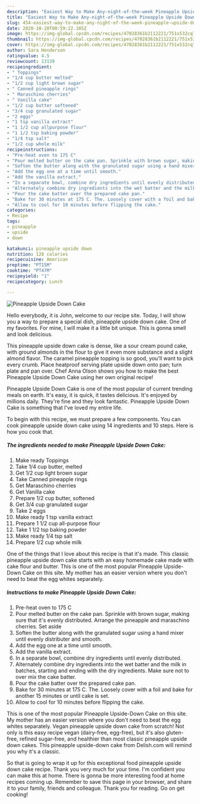 ```yaml
---
description: "Easiest Way to Make Any-night-of-the-week Pineapple Upside Down Cake"
title: "Easiest Way to Make Any-night-of-the-week Pineapple Upside Down Cake"
slug: 454-easiest-way-to-make-any-night-of-the-week-pineapple-upside-down-cake
date: 2020-10-20T00:59:22.105Z
image: https://img-global.cpcdn.com/recipes/47028361b2112221/751x532cq70/pineapple-upside-down-cake-recipe-main-photo.jpg
thumbnail: https://img-global.cpcdn.com/recipes/47028361b2112221/751x532cq70/pineapple-upside-down-cake-recipe-main-photo.jpg
cover: https://img-global.cpcdn.com/recipes/47028361b2112221/751x532cq70/pineapple-upside-down-cake-recipe-main-photo.jpg
author: Sara Henderson
ratingvalue: 4.5
reviewcount: 13139
recipeingredient:
- " Toppings"
- "1/4 cup butter melted"
- "1/2 cup light brown sugar"
- " Canned pineapple rings"
- " Maraschino cherries"
- " Vanilla cake"
- "1/2 cup butter softened"
- "3/4 cup granulated sugar"
- "2 eggs"
- "1 tsp vanilla extract"
- "1 1/2 cup allpurpose flour"
- "1 1/2 tsp baking powder"
- "1/4 tsp salt"
- "1/2 cup whole milk"
recipeinstructions:
- "Pre-heat oven to 175 C"
- "Pour melted butter on the cake pan. Sprinkle with brown sugar, making sure that it&#39;s evenly distributed. Arrange the pineapple and maraschino cherries. Set aside"
- "Soften the butter along with the granulated sugar using a hand mixer until evenly distributer and smooth."
- "Add the egg one at a time until smooth."
- "Add the vanilla extract."
- "In a separate bowl, combine dry ingredients until evenly distributed."
- "Alternately combine dry ingredients into the wet batter and the milk in batches, starting and ending with the dry ingredients. Make sure not to over mix the cake batter."
- "Pour the cake batter over the prepared cake pan."
- "Bake for 30 minutes at 175 C. The. Loosely cover with a foil and bake for another 15 minutes or until cake is set."
- "Allow to cool for 10 minutes before flipping the cake."
categories:
- Recipe
tags:
- pineapple
- upside
- down

katakunci: pineapple upside down 
nutrition: 128 calories
recipecuisine: American
preptime: "PT15M"
cooktime: "PT47M"
recipeyield: "1"
recipecategory: Lunch

---
```



![Pineapple Upside Down Cake](https://img-global.cpcdn.com/recipes/47028361b2112221/751x532cq70/pineapple-upside-down-cake-recipe-main-photo.jpg)

Hello everybody, it is John, welcome to our recipe site. Today, I will show you a way to prepare a special dish, pineapple upside down cake. One of my favorites. For mine, I will make it a little bit unique. This is gonna smell and look delicious.

This pineapple upside down cake is dense, like a sour cream pound cake, with ground almonds in the flour to give it even more substance and a slight almond flavor. The caramel pineapple topping is so good, you&#39;ll want to pick every crumb. Place heatproof serving plate upside down onto pan; turn plate and pan over. Chef Anna Olson shows you how to make the best Pineapple Upside Down Cake using her own original recipe!

Pineapple Upside Down Cake is one of the most popular of current trending meals on earth. It's easy, it is quick, it tastes delicious. It's enjoyed by millions daily. They're fine and they look fantastic. Pineapple Upside Down Cake is something that I've loved my entire life.


To begin with this recipe, we must prepare a few components. You can cook pineapple upside down cake using 14 ingredients and 10 steps. Here is how you cook that.

<!--inarticleads1-->

##### The ingredients needed to make Pineapple Upside Down Cake:

1. Make ready  Toppings
1. Take 1/4 cup butter, melted
1. Get 1/2 cup light brown sugar
1. Take  Canned pineapple rings
1. Get  Maraschino cherries
1. Get  Vanilla cake
1. Prepare 1/2 cup butter, softened
1. Get 3/4 cup granulated sugar
1. Take 2 eggs
1. Make ready 1 tsp vanilla extract
1. Prepare 1 1/2 cup all-purpose flour
1. Take 1 1/2 tsp baking powder
1. Make ready 1/4 tsp salt
1. Prepare 1/2 cup whole milk


One of the things that I love about this recipe is that it&#39;s made. This classic pineapple upside down cake starts with an easy homemade cake made with cake flour and butter. This is one of the most popular Pineapple Upside-Down Cake on this site. My mother has an easier version where you don&#39;t need to beat the egg whites separately. 

<!--inarticleads2-->

##### Instructions to make Pineapple Upside Down Cake:

1. Pre-heat oven to 175 C
1. Pour melted butter on the cake pan. Sprinkle with brown sugar, making sure that it&#39;s evenly distributed. Arrange the pineapple and maraschino cherries. Set aside
1. Soften the butter along with the granulated sugar using a hand mixer until evenly distributer and smooth.
1. Add the egg one at a time until smooth.
1. Add the vanilla extract.
1. In a separate bowl, combine dry ingredients until evenly distributed.
1. Alternately combine dry ingredients into the wet batter and the milk in batches, starting and ending with the dry ingredients. Make sure not to over mix the cake batter.
1. Pour the cake batter over the prepared cake pan.
1. Bake for 30 minutes at 175 C. The. Loosely cover with a foil and bake for another 15 minutes or until cake is set.
1. Allow to cool for 10 minutes before flipping the cake.


This is one of the most popular Pineapple Upside-Down Cake on this site. My mother has an easier version where you don&#39;t need to beat the egg whites separately. Vegan pineapple upside down cake from scratch! Not only is this easy recipe vegan (dairy-free, egg-free), but it&#39;s also gluten-free, refined sugar-free, and healthier than most classic pineapple upside down cakes. This pineapple upside-down cake from Delish.com will remind you why it&#39;s a classic. 

So that is going to wrap it up for this exceptional food pineapple upside down cake recipe. Thank you very much for your time. I'm confident you can make this at home. There is gonna be more interesting food at home recipes coming up. Remember to save this page in your browser, and share it to your family, friends and colleague. Thank you for reading. Go on get cooking!
